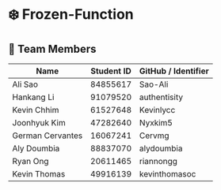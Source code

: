 # ❄️ Frozen-Function

## 👥 Team Members

| Name             | Student ID | GitHub / Identifier   |
|------------------|------------|------------------------|
| Ali Sao          | 84855617   | Sao-Ali                |
| Hankang Li       | 91079520   | authentisity           |
| Kevin Chhim      | 61527648   | Kevinlycc              |
| Joonhyuk Kim     | 47282640   | Nyxkim5                |
| German Cervantes | 16067241   | Cervmg                 |
| Aly Doumbia      | 88837070   | alydoumbia             |
| Ryan Ong         | 20611465   | riannongg              |
| Kevin Thomas     | 49916139   | kevinthomasoc          |
